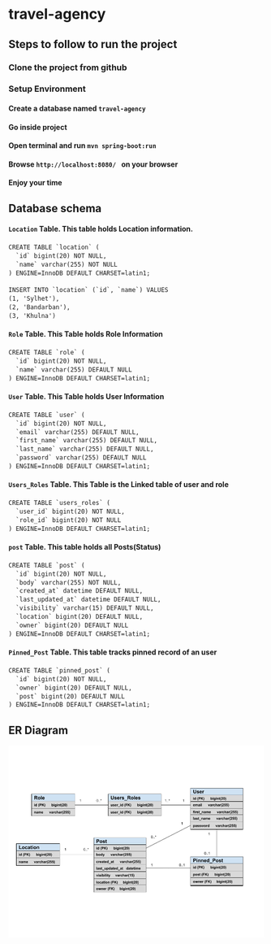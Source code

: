 # travel-agency
## Steps to follow to run the project

### Clone the project from github

### Setup Environment
#### Create a database named ```travel-agency```
#### Go inside project 
#### Open terminal and run ```mvn spring-boot:run ```
#### Browse ```http://localhost:8080/ ``` on your browser
#### Enjoy your time

## Database schema
#### ```Location``` Table. This table holds Location information.
```xml
CREATE TABLE `location` (
  `id` bigint(20) NOT NULL,
  `name` varchar(255) NOT NULL
) ENGINE=InnoDB DEFAULT CHARSET=latin1;

INSERT INTO `location` (`id`, `name`) VALUES
(1, 'Sylhet'),
(2, 'Bandarban'),
(3, 'Khulna')
```
#### ```Role``` Table. This Table holds Role Information
```xml
CREATE TABLE `role` (
  `id` bigint(20) NOT NULL,
  `name` varchar(255) DEFAULT NULL
) ENGINE=InnoDB DEFAULT CHARSET=latin1;
```
#### ```User``` Table. This Table holds User Information

```xml
CREATE TABLE `user` (
  `id` bigint(20) NOT NULL,
  `email` varchar(255) DEFAULT NULL,
  `first_name` varchar(255) DEFAULT NULL,
  `last_name` varchar(255) DEFAULT NULL,
  `password` varchar(255) DEFAULT NULL
) ENGINE=InnoDB DEFAULT CHARSET=latin1;
```

#### ```Users_Roles``` Table. This Table is the Linked table of user and role

```xml
CREATE TABLE `users_roles` (
  `user_id` bigint(20) NOT NULL,
  `role_id` bigint(20) NOT NULL
) ENGINE=InnoDB DEFAULT CHARSET=latin1;
```

#### ```post``` Table. This table holds all Posts(Status)

```xml
CREATE TABLE `post` (
  `id` bigint(20) NOT NULL,
  `body` varchar(255) NOT NULL,
  `created_at` datetime DEFAULT NULL,
  `last_updated_at` datetime DEFAULT NULL,
  `visibility` varchar(15) DEFAULT NULL,
  `location` bigint(20) DEFAULT NULL,
  `owner` bigint(20) DEFAULT NULL
) ENGINE=InnoDB DEFAULT CHARSET=latin1;
```
#### ```Pinned_Post``` Table. This table tracks pinned record of an user

```xml
CREATE TABLE `pinned_post` (
  `id` bigint(20) NOT NULL,
  `owner` bigint(20) DEFAULT NULL,
  `post` bigint(20) DEFAULT NULL
) ENGINE=InnoDB DEFAULT CHARSET=latin1;
```
## ER Diagram

![ERD](https://github.com/zeromsi/travel-agency/blob/master/ERD.png)

